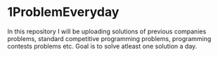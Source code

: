 # 1ProblemEveryday
  In this repository I will be uploading solutions of previous companies problems, standard competitive programming problems, programming contests problems etc.
  Goal is to solve atleast one solution a day.
 
